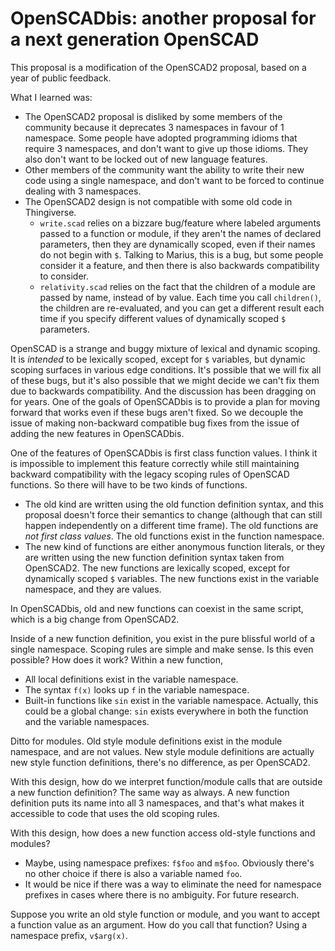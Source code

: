 # OpenSCADbis: another proposal for a next generation OpenSCAD

This proposal is a modification of the OpenSCAD2 proposal,
based on a year of public feedback.

What I learned was:
* The OpenSCAD2 proposal is disliked by some members of the community
  because it deprecates 3 namespaces in favour of 1 namespace.
  Some people have adopted programming idioms that require 3 namespaces,
  and don't want to give up those idioms. They also don't want to be
  locked out of new language features.
* Other members of the community want the ability to write their
  new code using a single namespace, and don't want to be forced to
  continue dealing with 3 namespaces.
* The OpenSCAD2 design is not compatible with some old code in Thingiverse.
  * `write.scad` relies on a bizzare bug/feature where labeled arguments
    passed to a function or module, if they aren't the names of declared
    parameters, then they are dynamically scoped, even if their names
    do not begin with `$`. Talking to Marius, this is a bug, but some people
    consider it a feature, and then there is also backwards compatibility
    to consider.
  * `relativity.scad` relies on the fact that the children of a module
    are passed by name, instead of by value. Each time you call `children()`,
    the children are re-evaluated, and you can get a different result
    each time if you specify different values of dynamically scoped
    `$` parameters.

OpenSCAD is a strange and buggy mixture of lexical and dynamic scoping.
It is *intended* to be lexically scoped, except for `$` variables,
but dynamic scoping surfaces in various edge conditions. It's possible that
we will fix all of these bugs, but it's also possible that we might decide
we can't fix them due to backwards compatibility. And the discussion has
been dragging on for years. One of the goals of OpenSCADbis is to provide
a plan for moving forward that works even if these bugs aren't fixed.
So we decouple the issue of making non-backward compatible bug fixes
from the issue of adding the new features in OpenSCADbis.

One of the features of OpenSCADbis is first class function values.
I think it is impossible to implement this feature correctly while still
maintaining backward compatibility with the legacy scoping rules
of OpenSCAD functions. So there will have to be two kinds of functions.
* The old kind are written using the old function definition syntax, and
  this proposal doesn't force their semantics to change (although that
  can still happen independently on a different time frame).
  The old functions are *not first class values*.
  The old functions exist in the function namespace.
* The new kind of functions are either anonymous function literals,
  or they are written using the new function definition syntax
  taken from OpenSCAD2. The new functions are lexically scoped, except
  for dynamically scoped `$` variables. The new functions exist
  in the variable namespace, and they are values.

In OpenSCADbis, old and new functions can coexist in the same script,
which is a big change from OpenSCAD2.

Inside of a new function definition, you exist in the pure blissful world
of a single namespace. Scoping rules are simple and make sense.
Is this even possible? How does it work? Within a new function,
* All local definitions exist in the variable namespace.
* The syntax `f(x)` looks up `f` in the variable namespace.
* Built-in functions like `sin` exist in the variable namespace.
  Actually, this could be a global change: `sin` exists everywhere
  in both the function and the variable namespaces.

Ditto for modules. Old style module definitions exist in the module
namespace, and are not values. New style module definitions are actually
new style function definitions, there's no difference, as per OpenSCAD2.

With this design, how do we interpret function/module calls that are
outside a new function definition? The same way as always. A new function
definition puts its name into all 3 namespaces, and that's what makes it
accessible to code that uses the old scoping rules.

With this design, how does a new function access old-style functions and
modules?
* Maybe, using namespace prefixes: `f$foo` and `m$foo`.
  Obviously there's no other choice if there is also a variable named `foo`.
* It would be nice if there was a way to eliminate the need for namespace
  prefixes in cases where there is no ambiguity. For future research.

Suppose you write an old style function or module, and you want to accept
a function value as an argument. How do you call that function?
Using a namespace prefix, `v$arg(x)`.
